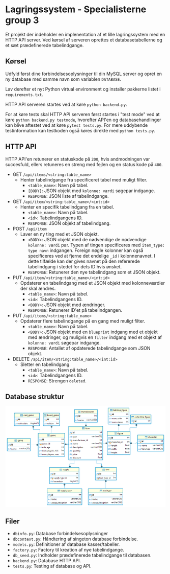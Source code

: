 # Lagringssystem - Specialisterne group 3
Et projekt der indeholder en implenentation af et lille lagringssystem med en HTTP API server. Ved kørsel af serveren oprettes et databasetabellerne og et sæt prædefinerede tabelindgange.

## Kørsel
Udfyld først dine forbindelsesoplysninger til din MySQL server og opret en ny database med samme navn som variablen `DATABASE`.

Lav derefter et nyt Python virtual environment og installer pakkerne listet i `requirements.txt`.

HTTP API serveren startes ved at køre `python backend.py`.

For at køre tests skal HTTP API serveren først startes i "test mode" ved at køre `python backend.py testmode`, hvorefter API'en og databasehandlinger kan blive aftestet ved at køre `pytest tests.py`. For mere uddybende testinformation kan testkoden også køres direkte med `python tests.py`.

## HTTP API
HTTP API'en retunerer en statuskode på `200`, hvis andmodningen var succesfuld, ellers retuneres en streng med fejlen og en status kode på `400`.

- GET `/api/items/<string:table_name>`
  - Henter tabelindgange fra specificeret tabel med muligt filter.
    - `<table_name>`: Navn på tabel.
    - `[BODY]`: JSON objekt med `kolonne: værdi` søgepar indgange.
    - `RESPONSE`: JSON liste af tabelindgange.
- GET `/api/item/<string:table_name>/<int:id>`
  - Henter en specifik tabelindgang fra en tabel.
    - `<table_name>`: Navn på tabel.
    - `<id>`: Tabelindgangens ID.
    - `RESPONSE`: JSON objekt af tabelindgang.
- POST `/api/item`
  - Laver en ny ting med et JSON objekt.
    - `<BODY>`: JSON objekt med de nødvendige de nødvendige `kolonne: værdi` par. Typen af tingen specificeres med `item_type: type navn` indgangen. Foreign nøgle kolonner kan også specificeres ved at fjerne det endelige `_id` i kolonnenavnet. I dette tilfælde kan der gives navnet på den refererede tabelindgang i stedet for dets ID hvis ønsket.
    - `RESPONSE`: Retunerer den nye tabelindgang som et JSON objekt.
- PUT `/api/item/<string:table_name>/<int:id>`
  - Opdaterer en tabelindgang med et JSON objekt med kolonneværdier der skal ændres.
    - `<table_name>`: Navn på tabel.
    - `<id>`: Tabelindgangens ID.
    - `<BODY>`: JSON objekt med ændringer.
    - `RESPONSE`: Retunerer ID'et på tabelindgangen.
- PUT `/api/items/<string:table_name>`
  - Opdaterer flere tabelindgange på en gang med muligt filter.
    - `<table_name>`: Navn på tabel.
    - `<BODY>`: JSON objekt med en `blueprint` indgang med et objekt med ændringer, og muligvis en `filter` indgang med et objekt af `kolonne: værdi` søgepar indgange.
    - `RESPONSE`: Antallet af opdaterede tabelindgange som JSON objekt.
- DELETE `/api/item/<string:table_name>/<int:id>`
  - Sletter en tabelindgang.
    - `<table_name>`: Navn på tabel.
    - `<id>`: Tabelindgangens ID.
    - `RESPONSE`: Strengen `deleted`.

## Database struktur
![ER diagram](ER.png)

## Filer
- `dbinfo.py`: Database forbindelsesoplysninger
- `dbcontext.py`: Håndtering af singeton database forbindelse.
- `models.py`: Definitioner af database kasser/tabeller.
- `factory.py`: Factory til kreation af nye tabelindgange.
- `db_seed.py`: Indholder prædefinerede tabelindgange til databasen.
- `backend.py`: Database HTTP API.
- `tests.py`: Testing af database og API.